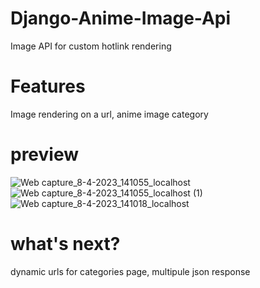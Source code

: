 # Django-Anime-Image-Api
Image API for custom hotlink rendering

# Features
Image rendering on a url,
anime image category

# preview

![Web capture_8-4-2023_141055_localhost](https://user-images.githubusercontent.com/79472476/230718898-34f93c54-58a4-4b40-bdba-cdc20c062e26.jpeg)
![Web capture_8-4-2023_141055_localhost (1)](https://user-images.githubusercontent.com/79472476/230718901-451c2c59-be67-428f-9a97-23e0f021d861.jpeg)
![Web capture_8-4-2023_141018_localhost](https://user-images.githubusercontent.com/79472476/230718903-44fa1a8a-ab75-4204-97c8-7c99419fad79.jpeg)

# what's next?

dynamic urls for categories page, multipule json response
